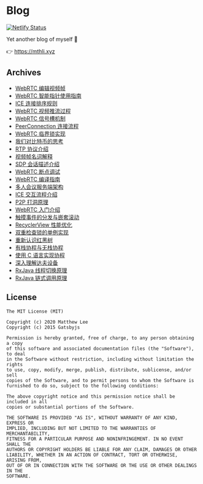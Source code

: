 # Blog

[![Netlify Status](https://api.netlify.com/api/v1/badges/2fa4fa62-6253-4858-b810-c12f3069e0c6/deploy-status)](https://app.netlify.com/sites/mthli/deploys)

Yet another blog of myself 👀

👉 <https://mthli.xyz>

## Archives

- [WebRTC 编辑视频帧](https://mthli.xyz/webrtc-frame-transformer/)
- [WebRTC 智能指针使用指南](https://mthli.xyz/webrtc-smart-pointers/)
- [ICE 连接排序规则](https://mthli.xyz/ice-connection-sorting/)
- [WebRTC 视频推流过程](https://mthli.xyz/video-streaming-process/)
- [WebRTC 信号槽机制](https://mthli.xyz/webrtc-sigslot/)
- [PeerConnection 连接流程](https://mthli.xyz/peer-connection/)
- [WebRTC 临界锁实现](https://mthli.xyz/webrtc-criticalsection/)
- [我们对比特币的思考](https://mthli.xyz/our-thoughts-on-bitcoin/)
- [RTP 协议介绍](https://mthli.xyz/rtp-introduction/)
- [视频帧名词解释](https://mthli.xyz/video-frame-words/)
- [SDP 会话描述介绍](https://mthli.xyz/sdp-introduction/)
- [WebRTC 断点调试](https://mthli.xyz/webrtc-breakpoint/)
- [WebRTC 编译指南](https://mthli.xyz/webrtc-compilation/)
- [多人会议服务端架构](https://mthli.xyz/mesh-mcu-sfu/)
- [ICE 交互流程介绍](https://mthli.xyz/ice-stun-turn/)
- [P2P 打洞原理](https://mthli.xyz/p2p-hole-punching/)
- [WebRTC 入门介绍](https://mthli.xyz/webrtc-introduction/)
- [触摸事件的分发与嵌套滚动](https://mthli.xyz/touch-nested-scrolling/)
- [RecyclerView 性能优化](https://mthli.xyz/recyclerview-optimization/)
- [双重检查锁的单例实现](https://mthli.xyz/double-checked-locking-singleton/)
- [重新认识红黑树](https://mthli.xyz/rethink-red-black-tree/)
- [有栈协程与无栈协程](https://mthli.xyz/stackful-stackless/)
- [使用 C 语言实现协程](https://mthli.xyz/coroutines-in-c/)
- [深入理解达夫设备](https://mthli.xyz/duff-device/)
- [RxJava 线程切换原理](https://mthli.xyz/rxjava-scheduler/)
- [RxJava 链式调用原理](https://mthli.xyz/rxjava-chain/)

## License

    The MIT License (MIT)

    Copyright (c) 2020 Matthew Lee
    Copyright (c) 2015 Gatsbyjs

    Permission is hereby granted, free of charge, to any person obtaining a copy
    of this software and associated documentation files (the "Software"), to deal
    in the Software without restriction, including without limitation the rights
    to use, copy, modify, merge, publish, distribute, sublicense, and/or sell
    copies of the Software, and to permit persons to whom the Software is
    furnished to do so, subject to the following conditions:

    The above copyright notice and this permission notice shall be included in all
    copies or substantial portions of the Software.

    THE SOFTWARE IS PROVIDED "AS IS", WITHOUT WARRANTY OF ANY KIND, EXPRESS OR
    IMPLIED, INCLUDING BUT NOT LIMITED TO THE WARRANTIES OF MERCHANTABILITY,
    FITNESS FOR A PARTICULAR PURPOSE AND NONINFRINGEMENT. IN NO EVENT SHALL THE
    AUTHORS OR COPYRIGHT HOLDERS BE LIABLE FOR ANY CLAIM, DAMAGES OR OTHER
    LIABILITY, WHETHER IN AN ACTION OF CONTRACT, TORT OR OTHERWISE, ARISING FROM,
    OUT OF OR IN CONNECTION WITH THE SOFTWARE OR THE USE OR OTHER DEALINGS IN THE
    SOFTWARE.
